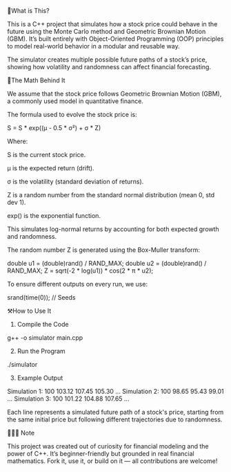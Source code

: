 🔎What is This?

This is a C++ project that simulates how a stock price could behave in the future using the Monte Carlo method and Geometric Brownian Motion (GBM). It’s built entirely with Object-Oriented Programming (OOP) principles to model real-world behavior in a modular and reusable way.

The simulator creates multiple possible future paths of a stock’s price, showing how volatility and randomness can affect financial forecasting.



📑The Math Behind It

We assume that the stock price follows Geometric Brownian Motion (GBM), a commonly used model in quantitative finance.

The formula used to evolve the stock price is:

S = S * exp((μ - 0.5 * σ²) + σ * Z)

Where:

S is the current stock price.

μ is the expected return (drift).

σ is the volatility (standard deviation of returns).

Z is a random number from the standard normal distribution (mean 0, std dev 1).

exp() is the exponential function.


This simulates log-normal returns by accounting for both expected growth and randomness.

The random number Z is generated using the Box-Muller transform:

double u1 = (double)rand() / RAND_MAX;
double u2 = (double)rand() / RAND_MAX;
Z = sqrt(-2 * log(u1)) * cos(2 * π * u2);

To ensure different outputs on every run, we use:

srand(time(0)); // Seeds



⚒️How to Use It

1. Compile the Code

g++ -o simulator main.cpp

2. Run the Program

./simulator

3. Example Output

Simulation 1: 100 103.12 107.45 105.30 ...
Simulation 2: 100 98.65 95.43 99.01 ...
Simulation 3: 100 101.22 104.88 107.65 ...

Each line represents a simulated future path of a stock's price, starting from the same initial price but following different trajectories due to randomness.




🧑🏻‍💻 Note

This project was created out of curiosity for financial modeling and the power of C++. It’s beginner-friendly but grounded in real financial mathematics. Fork it, use it, or build on it — all contributions are welcome!